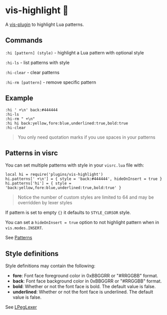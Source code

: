 # vis-highlight 🌈

A [vis-plugin](https://github.com/martanne/vis/wiki/Plugins/) to highlight Lua patterns.

## Commands

`:hi [pattern] (style)` - highlight a Lua pattern with optional style

`:hi-ls` - list patterns with style

`:hi-clear` - clear patterns

`:hi-rm [pattern]` - remove specific pattern

## Example

```
:hi ' +\n' back:#444444
:hi-ls
:hi-rm " +\n"
:hi hi back:yellow,fore:blue,underlined:true,bold:true
:hi-clear
```

> You only need quotation marks if you use spaces in your patterns

## Patterns in visrc

You can set multiple patterns with style in your `visrc.lua` file with:

```
local hi = require('plugins/vis-highlight')
hi.patterns[' +\n'] = { style = 'back:#444444', hideOnInsert = true }
hi.patterns['hi'] = { style = 'back:yellow,fore:blue,underlined:true,bold:true' }
```

> Notice the number of custom styles are limited to 64 and may be overridden by lexer styles

If pattern is set to empty `{}` it defaults to `STYLE_CURSOR` style.

You can set a `hideOnInsert = true` option to not highlight pattern when in 
`vis.modes.INSERT`.

See [Patterns](https://www.lua.org/pil/20.2.html)

## Style definitions

Style definitions may contain the following:

- **fore**: Font face foreground color in 0xBBGGRR or "#RRGGBB" format.
- **back**: Font face background color in 0xBBGGRR or "#RRGGBB" format.
- **bold**: Whether or not the font face is bold. The default value is false.
- **underlined**: Whether or not the font face is underlined. The default value is false.

See [LPegLexer](https://scintilla.sourceforge.io/LPegLexer.html)
